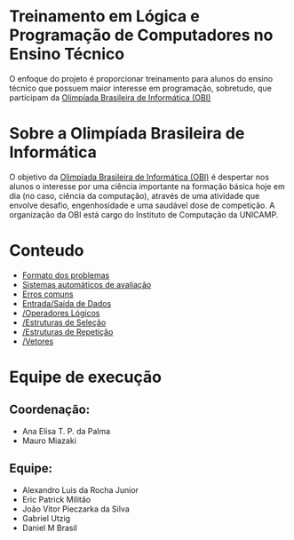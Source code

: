 # Treinamento em Lógica e Programação de Computadores no Ensino Técnico

O enfoque do projeto é proporcionar treinamento para alunos do ensino técnico que possuem maior interesse em programação, sobretudo, que participam da [Olimpíada Brasileira de Informática (OBI)](https://olimpiada.ic.unicamp.br/)


# Sobre a Olimpíada Brasileira de Informática

O objetivo da [Olimpíada Brasileira de Informática (OBI)](https://olimpiada.ic.unicamp.br/) é despertar nos alunos o interesse por uma ciência importante na formação básica hoje em dia (no caso, ciência da computação), através de uma atividade que envolve desafio, engenhosidade e uma saudável dose de competição. A organização da OBI está cargo do Instituto de Computação da UNICAMP.

# Conteudo

- [Formato dos problemas](Wiki/FormatoProblemas.md)
- [Sistemas automáticos de avaliação](Wiki/SistemaAutomaticos.md)
- [Erros comuns](Wiki/ErrosComuns.md)
- [Entrada/Saída de Dados](Wiki/EntradaSaida.md)
- [/Operadores Lógicos](Wiki/EntradaSaida.md)
- [/Estruturas de Seleção](Wiki/EntradaSaida.md)
- [/Estruturas de Repetição](Wiki/EntradaSaida.md)
- [/Vetores](Wiki/EntradaSaida.md)


# Equipe de execução

## Coordenação:
- Ana Elisa T. P. da Palma
- Mauro Miazaki
## Equipe:
- Alexandro Luis da Rocha Junior
- Eric Patrick Militão
- João Vitor Pieczarka da Silva
- Gabriel Utzig
- Daniel M Brasil
